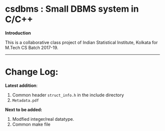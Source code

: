 # csdbms : Small DBMS system in C/C++ 

**Introduction**

This is a collaborative class project of Indian Statistical Institute, Kolkata for M.Tech CS Batch 2017-19.

****
# Change Log:

**Latest addition**:
1. Common header `struct_info.h` in the include directory
2. `Metadata.pdf`

**Next to be added:**
1. Modfied integer/real datatype.
2. Common make file
